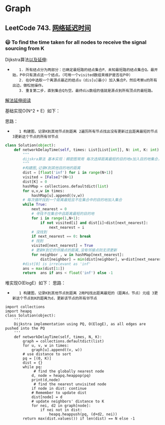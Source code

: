 # Graph

## LeetCode 743. [网络延迟时间](https://leetcode-cn.com/problems/network-delay-time/)
### :smiley: To find the time taken for all nodes to receive the signal sourcing from K
Dijkstra算法[以及延伸](https://www.cnblogs.com/thousfeet/p/9229395.html):
*        1. 所有结点分为两部分：已确定最短路的结点集合P、未知最短路的结点集合Q。最开始，P中只有源点这一个结点。（可用一个visited数组来维护是否在P中）
         2. 在Q中选取一个离源点最近的结点u（dis[u]最小）加入集合P。然后考察u的所有出边，做松弛操作。
         3. 重复第二步，直到集合Q为空。最终dis数组的值就是源点到所有顶点的最短路。
         
[解法延伸阅读](https://leetcode-cn.com/problems/network-delay-time/solution/dan-yuan-zui-duan-lu-po-su-de-dijkstra-dui-you-hua/)

基础实现O(N^2 + E）如下：

思路：
*        1 构建图，记录K到其他节点到距离 2遍历所有节点找出没有更新过且距离最短的节点 3更新这个节点的所有邻节点

```python
class Solution(object):
    def networkDelayTime(self, times: List[List[int]], N: int, K: int) -> int:
        """
        dijskra算法 基本实现：稠密图常用 每次选择距离最短的目的地x加入目的地集合，更新K到x的邻接点的距离
        """
        #构建图,记录K到其他目的地的距离
        dist = [float('inf') for i in range(N+1)]
        visited = [False]*(N+1)
        dist[K] = 0
        hashMap = collections.defaultdict(list)
        for u,v,w in times:
            hashMap[u].append((v,w))
        # 每次循环找到一个距离最短且不在集合中的目的地加入集合
        while True:
            next_nearest = 0
            # 寻找不在集合中且距离最短的目的地
            for i in range(1,N+1):
                if not visited[i] and dist[i]<dist[next_nearest]:
                    next_nearest = i
            # 没找到
            if next_nearest == 0: break
            # 找到
            visited[next_nearest] = True
            # 更新K到它的邻接点的距离,没有邻接点则无须更新
            for neighbor , w in hashMap[next_nearest]:
                dist[neighbor] = min(dist[neighbor], w+dist[next_nearest])
        #dist[0] is irrelevant as 'inf'
        ans = max(dist[1:])
        return  ans if ans < float('inf') else -1
```
堆实现O(ElogE）如下：
思路：
*        1 构建图，记录K到其他节点到距离 2用PQ找出距离最短的（距离d，节点）元组 3更新这个节点到K的距离为d，更新该节点的所有邻节点
```python3
import collections
import heapq
class Solution(object):
    '''
    Dijkstra implementation using PQ, O(ElogE), as all edges are pushed into the PQ
    '''
    def networkDelayTime(self, times, N, K):
        graph = collections.defaultdict(list)
        for u, v, w in times:
            graph[u].append((v, w))
        # use distance to sort
        pq = [(0, K)]
        dist = {}
        while pq:
             # find the globally nearest node
            d, node = heapq.heappop(pq)
            print(d,node)
             # find the nearest unvisited node 
            if node in dist: continue
            # Remember to update dist
            dist[node] = d
            # update neighbors' distance to K
            for nei, d2 in graph[node]:
                if nei not in dist:
                    heapq.heappush(pq, (d+d2, nei))
        return max(dist.values()) if len(dist) == N else -1
```
